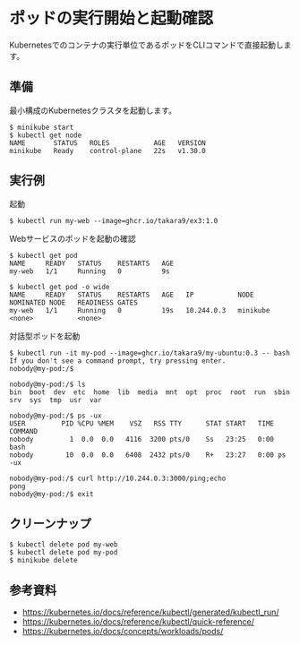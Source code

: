 # ポッドの実行開始と起動確認
Kubernetesでのコンテナの実行単位であるポッドをCLIコマンドで直接起動します。


## 準備
最小構成のKubernetesクラスタを起動します。
```
$ minikube start
$ kubectl get node
NAME       STATUS   ROLES           AGE   VERSION
minikube   Ready    control-plane   22s   v1.30.0
```


## 実行例

起動
```
$ kubectl run my-web --image=ghcr.io/takara9/ex3:1.0
```


Webサービスのポッドを起動の確認
```
$ kubectl get pod
NAME     READY   STATUS    RESTARTS   AGE
my-web   1/1     Running   0          9s

$ kubectl get pod -o wide
NAME     READY   STATUS    RESTARTS   AGE   IP           NODE       NOMINATED NODE   READINESS GATES
my-web   1/1     Running   0          19s   10.244.0.3   minikube   <none>           <none>
```


対話型ポッドを起動
```
$ kubectl run -it my-pod --image=ghcr.io/takara9/my-ubuntu:0.3 -- bash
If you don't see a command prompt, try pressing enter.
nobody@my-pod:/$ 

nobody@my-pod:/$ ls
bin  boot  dev  etc  home  lib  media  mnt  opt  proc  root  run  sbin  srv  sys  tmp  usr  var

nobody@my-pod:/$ ps -ux
USER         PID %CPU %MEM    VSZ   RSS TTY      STAT START   TIME COMMAND
nobody         1  0.0  0.0   4116  3200 pts/0    Ss   23:25   0:00 bash
nobody        10  0.0  0.0   6408  2432 pts/0    R+   23:27   0:00 ps -ux

nobody@my-pod:/$ curl http://10.244.0.3:3000/ping;echo
pong
nobody@my-pod:/$ exit
```


## クリーンナップ
```
$ kubectl delete pod my-web
$ kubectl delete pod my-pod
$ minikube delete
```


## 参考資料
- https://kubernetes.io/docs/reference/kubectl/generated/kubectl_run/
- https://kubernetes.io/docs/reference/kubectl/quick-reference/
- https://kubernetes.io/docs/concepts/workloads/pods/

